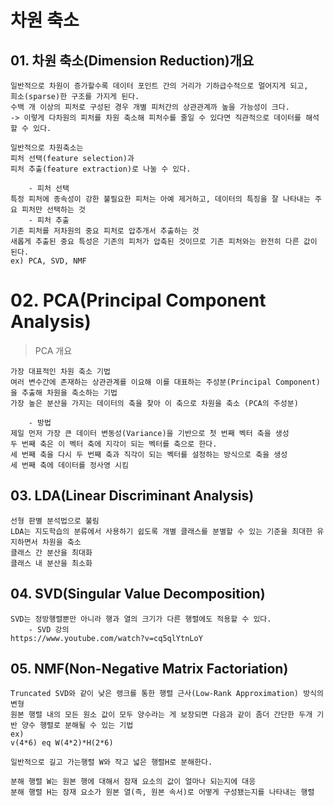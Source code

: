 # 차원 축소

## 01. 차원 축소(Dimension Reduction)개요

```
일반적으로 차원이 증가할수록 데이터 포인트 간의 거리가 기하급수적으로 멀어지게 되고,
희소(sparse)한 구조를 가지게 된다.
수백 개 이상의 피처로 구성된 경우 개별 피처간의 상관관계까 높을 가능성이 크다.
-> 이렇게 다차원의 피처를 차원 축소해 피처수를 줄일 수 있다면 직관적으로 데이터를 해석할 수 있다.

일반적으로 차원축소는 
피처 선택(feature selection)과
피처 추출(feature extraction)로 나눌 수 있다.

    - 피처 선택
특정 피처에 종속성이 강한 불필요한 피처는 아예 제거하고, 데이터의 특징을 잘 나타내는 주요 피처만 선택하는 것
    - 피처 추출
기존 피처를 저차원의 중요 피처로 압추개서 추출하는 것 
새롭게 추출된 중요 특성은 기존의 피처가 압축된 것이므로 기존 피처와는 완전히 다른 값이 된다.
ex) PCA, SVD, NMF 
```
# 02. PCA(Principal Component Analysis)

> PCA 개요

```
가장 대표적인 차원 축소 기법
여러 변수간에 존재하는 상관관계를 이요해 이를 대표하는 주성분(Principal Component)을 추출해 차원을 축소하는 기법
가장 높은 분산을 가지는 데이터의 축을 찾아 이 축으로 차원을 축소 (PCA의 주성분)

    - 방법
제일 먼저 가장 큰 데이터 변동성(Variance)을 기반으로 첫 번째 벡터 축을 생성
두 번째 축은 이 벡터 축에 지각이 되는 벡터를 축으로 한다.
세 번째 축을 다시 두 번째 축과 직각이 되는 벡터를 설정하는 방식으로 축을 생성
세 번째 축에 데이터를 정사영 시킴
```

## 03. LDA(Linear Discriminant Analysis)

```
선형 판별 분석법으로 불림
LDA는 지도학습의 분류에서 사용하기 쉽도록 개별 클래스를 분별할 수 있는 기준을 최대한 유지하면서 차원을 축소
클래스 간 분산을 최대화
클래스 내 분산을 최소화
```

## 04. SVD(Singular Value Decomposition)

```
SVD는 정방행렬뿐만 아니라 행과 열의 크기가 다른 행렬에도 적용할 수 있다.
    - SVD 강의 
https://www.youtube.com/watch?v=cq5qlYtnLoY
```

## 05. NMF(Non-Negative Matrix Factoriation)

```
Truncated SVD와 같이 낮은 랭크를 통한 행렬 근사(Low-Rank Approximation) 방식의 변형
원본 행렬 내의 모든 원소 값이 모두 양수라는 게 보장되면 다음과 같이 좀더 간단한 두개 기반 양수 행렬로 분해될 수 있는 기법
ex)
v(4*6) eq W(4*2)*H(2*6)

일반적으로 길고 가는행렬 W와 작고 넓은 행렬H로 분해한다.

분해 행렬 W는 원본 행에 대해서 잠재 요소의 값이 얼마나 되는지에 대응
분해 행렬 H는 잠재 요소가 원본 열(즉, 원본 속서)로 어떻게 구성됐는지를 나타내는 행렬
```

